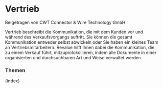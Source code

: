 # Vertrieb
<span class="text-muted contributed-by">Beigetragen von CWT Connector & Wire Technology GmbH</span>

Vertrieb beschreibt die Kommunikation, die mit dem Kunden vor und während des Verkaufsvorgangs auftritt. Sie können die gesamt Kommunikation entweder selbst abwickeln oder Sie haben ein kleines Team an Vertriebsmitarbeitern. Revalue hilft Ihnen dabei die Kommunikation, die zu einem Verkauf führt, mitzuprotokollieren, indem alle Dokumente in einer organisierten und durchsuchbaren Art und Weise verwaltet werden.

### Themen

{index}
